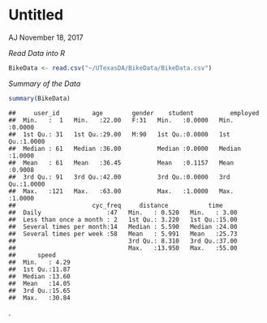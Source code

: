 Untitled
================
AJ
November 18, 2017

*Read Data into R*

``` r
BikeData <- read.csv("~/UTexasDA/BikeData/BikeData.csv")
```

*Summary of the Data*

``` r
summary(BikeData)
```

    ##     user_id         age        gender    student          employed     
    ##  Min.   :  1   Min.   :22.00   F:31   Min.   :0.0000   Min.   :0.0000  
    ##  1st Qu.: 31   1st Qu.:29.00   M:90   1st Qu.:0.0000   1st Qu.:1.0000  
    ##  Median : 61   Median :36.00          Median :0.0000   Median :1.0000  
    ##  Mean   : 61   Mean   :36.45          Mean   :0.1157   Mean   :0.9008  
    ##  3rd Qu.: 91   3rd Qu.:42.00          3rd Qu.:0.0000   3rd Qu.:1.0000  
    ##  Max.   :121   Max.   :63.00          Max.   :1.0000   Max.   :1.0000  
    ##                     cyc_freq     distance           time      
    ##  Daily                  :47   Min.   : 0.520   Min.   : 3.00  
    ##  Less than once a month : 2   1st Qu.: 3.220   1st Qu.:15.00  
    ##  Several times per month:14   Median : 5.590   Median :24.00  
    ##  Several times per week :58   Mean   : 5.991   Mean   :25.73  
    ##                               3rd Qu.: 8.310   3rd Qu.:37.00  
    ##                               Max.   :13.950   Max.   :55.00  
    ##      speed      
    ##  Min.   : 4.29  
    ##  1st Qu.:11.87  
    ##  Median :13.60  
    ##  Mean   :14.05  
    ##  3rd Qu.:15.65  
    ##  Max.   :30.84

.
